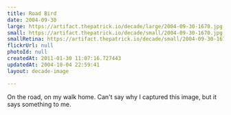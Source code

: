 ```yaml
---
title: Road Bird
date: 2004-09-30
large: https://artifact.thepatrick.io/decade/large/2004-09-30-1670.jpg
small: https://artifact.thepatrick.io/decade/small/2004-09-30-1670.jpg
smallRetina: https://artifact.thepatrick.io/decade/small/2004-09-30-1670@2x.jpg
flickrUrl: null
photoId: null
createdAt: 2011-01-30 11:07:16.727443
updatedAt: 2004-10-04 22:59:41
layout: decade-image

---
```

On the road, on my walk home. Can't say why I captured this image, but it says something to me.

